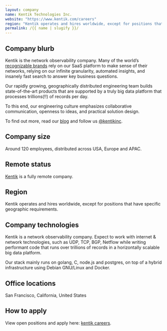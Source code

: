 ```yaml
---
layout: company
name: Kentik Technologies Inc.
website: "https://www.kentik.com/careers"
region: "Kentik operates and hires worldwide, except for positions that have specific geographic requirements."
permalink: /{{ name | slugify }}/
---
```


## Company blurb

Kentik is the network observability company. Many of the world’s [recognizable brands](https://www.kentik.com/customers/) rely on our SaaS platform to make sense of their networks, relying on our infinite granularity, automated insights, and insanely fast search to answer key business questions.

Our rapidly growing, geographically distributed engineering team builds state-of-the-art products that are supported by a truly big data platform that processes trillions(!!) of records per day. 

To this end, our engineering culture emphasizes collaborative communication, openness to ideas, and practical solution design. 

To find out more, read our [blog](https://www.kentik.com/blog/) and follow us [@kentikinc](https://x.com/kentikinc).

## Company size

Around 120 employees, distributed across USA, Europe and APAC.

## Remote status

[Kentik](https://www.kentik.com/) is a fully remote company.

## Region

Kentik operates and hires worldwide, except for positions that have specific geographic requirements.

## Company technologies

Kentik is a network observability company. Expect to work with internet & network technologies, such as UDP, TCP, BGP, Netflow while writing performant code that runs over trillions of records in a horizontally scalable big data platform.

Our stack mainly runs on golang, C, node.js and postgres, on top of a hybrid infrastructure using Debian GNU/Linux and Docker.

## Office locations

San Francisco, California, United States

## How to apply

View open positions and apply here: [kentik careers](https://www.kentik.com/careers).